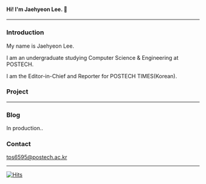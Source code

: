 #### Hi! I'm Jaehyeon Lee. 👋

---

### Introduction
My name is Jaehyeon Lee.

I am an undergraduate studying Computer Science & Engineering at POSTECH. 

I am the Editor-in-Chief and Reporter for POSTECH TIMES(Korean).

### Project
---

### Blog
In production..

### Contact
tps6595@postech.ac.kr

---

[![Hits](https://hits.seeyoufarm.com/api/count/incr/badge.svg?url=https%3A%2F%2Fgithub.com%2Fjddjk%2Fhit-counter&count_bg=%2316CDDE&title_bg=%234A4B2C&icon=&icon_color=%23E7E7E7&title=hits&edge_flat=false)](https://hits.seeyoufarm.com)
